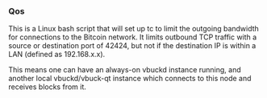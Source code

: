 ### Qos ###

This is a Linux bash script that will set up tc to limit the outgoing bandwidth for connections to the Bitcoin network. It limits outbound TCP traffic with a source or destination port of 42424, but not if the destination IP is within a LAN (defined as 192.168.x.x).

This means one can have an always-on vbuckd instance running, and another local vbuckd/vbuck-qt instance which connects to this node and receives blocks from it.
